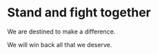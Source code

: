 # Stand and fight together

We are destined to make a difference.

We will win back all that we deserve.
